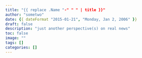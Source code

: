 ```yaml
---
title: "{{ replace .Name "-" " " | title }}"
author: "sometwo"
date: {{ dateFormat "2015-01-21", "Monday, Jan 2, 2006" }}
draft: false
description: "just another perspective(s) on real news"
toc: false
image: ""
tags: []
categories: []
---
```


